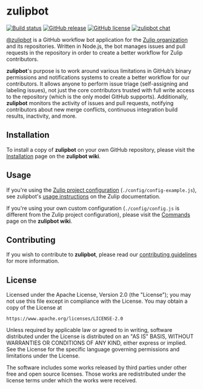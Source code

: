 # zulipbot

[![Build status](https://github.com/zulip/zulipbot/actions/workflows/node.js.yml/badge.svg)](https://github.com/zulip/zulipbot/actions/workflows/node.js.yml)
[![GitHub release](https://img.shields.io/github/release/zulip/zulipbot.svg)](https://github.com/zulip/zulipbot/releases/latest)
[![GitHub license](https://img.shields.io/badge/license-Apache%202-blue.svg)](../LICENSE.md)
[![zulipbot chat](https://img.shields.io/badge/chat-zulip-2c7c6e.svg)](https://chat.zulip.org/#narrow/stream/zulipbot)

[@zulipbot](https://github.com/zulipbot) is a GitHub workflow bot application
for the [Zulip organization](https://zulip.org) and its repositories. Written in
Node.js, the bot manages issues and pull requests in the repository in order to
create a better workflow for Zulip contributors.

**zulipbot**'s purpose is to work around various limitations in GitHub’s binary
permissions and notifications systems to create a better workflow for our
contributors. It allows anyone to perform issue triage (self-assigning and
labeling issues), not just the core contributors trusted with full write access
to the repository (which is the only model GitHub supports). Additionally,
**zulipbot** monitors the activity of issues and pull requests, notifying
contributors about new merge conflicts, continuous integration build results,
inactivity, and more.

## Installation

To install a copy of **zulipbot** on your own GitHub repository, please visit
the [Installation](https://github.com/zulip/zulipbot/wiki/Installation) page on
the **zulipbot wiki**.

## Usage

If you're using the [Zulip project configuration](../config/config-example.js)
(`./config/config-example.js`), see zulipbot's [usage
instructions](https://zulip.readthedocs.io/en/latest/contributing/zulipbot-usage.html)
on the Zulip documentation.

If you're using your own custom configuration (`./config/config.js` is different
from the Zulip project configuration), please visit the
[Commands](https://github.com/zulip/zulipbot/wiki/Commands) page on the
**zulipbot wiki**.

## Contributing

If you wish to contribute to **zulipbot**, please read our [contributing
guidelines](CONTRIBUTING.md) for more information.

## License

Licensed under the Apache License, Version 2.0 (the "License"); you may not
use this file except in compliance with the License. You may obtain a copy
of the License at

```
https://www.apache.org/licenses/LICENSE-2.0
```

Unless required by applicable law or agreed to in writing, software
distributed under the License is distributed on an "AS IS" BASIS, WITHOUT
WARRANTIES OR CONDITIONS OF ANY KIND, either express or implied. See the
License for the specific language governing permissions and limitations
under the License.

The software includes some works released by third parties under other free
and open source licenses. Those works are redistributed under the license
terms under which the works were received.
